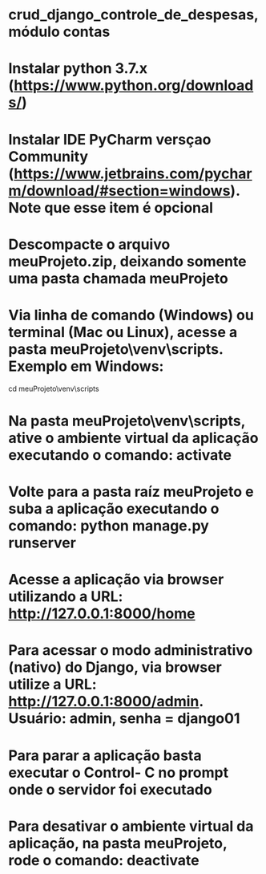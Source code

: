 # crud_django_controle_de_despesas, módulo contas

# Instalar python 3.7.x (https://www.python.org/downloads/)

# Instalar IDE PyCharm versçao Community (https://www.jetbrains.com/pycharm/download/#section=windows). Note que esse item é opcional

# Descompacte o arquivo meuProjeto.zip, deixando somente uma pasta chamada meuProjeto

# Via linha de comando (Windows) ou terminal (Mac ou Linux), acesse a pasta meuProjeto\venv\scripts. Exemplo em Windows:
cd meuProjeto\venv\scripts

# Na pasta meuProjeto\venv\scripts, ative o ambiente virtual da aplicação executando o comando: activate

# Volte para a pasta raíz meuProjeto e suba a aplicação executando o comando: python manage.py runserver

# Acesse a aplicação via browser utilizando a URL: http://127.0.0.1:8000/home

# Para acessar o modo administrativo (nativo) do Django, via browser utilize a URL: http://127.0.0.1:8000/admin. Usuário: admin, senha = django01

# Para parar a aplicação basta executar o Control- C no prompt onde o servidor foi executado

# Para desativar o ambiente virtual da aplicação, na pasta meuProjeto, rode o comando: deactivate








